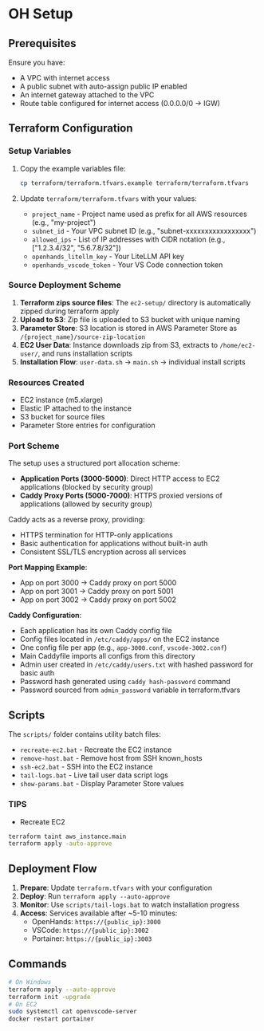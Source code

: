 # OH Setup

## Prerequisites

Ensure you have:
- A VPC with internet access
- A public subnet with auto-assign public IP enabled
- An internet gateway attached to the VPC
- Route table configured for internet access (0.0.0.0/0 → IGW)

## Terraform Configuration

### Setup Variables

1. Copy the example variables file:
   ```bash
   cp terraform/terraform.tfvars.example terraform/terraform.tfvars
   ```

2. Update `terraform/terraform.tfvars` with your values:
   - `project_name` - Project name used as prefix for all AWS resources (e.g., "my-project")
   - `subnet_id` - Your VPC subnet ID (e.g., "subnet-xxxxxxxxxxxxxxxxx")
   - `allowed_ips` - List of IP addresses with CIDR notation (e.g., ["1.2.3.4/32", "5.6.7.8/32"])
   - `openhands_litellm_key` - Your LiteLLM API key
   - `openhands_vscode_token` - Your VS Code connection token

### Source Deployment Scheme

1. **Terraform zips source files**: The `ec2-setup/` directory is automatically zipped during terraform apply
2. **Upload to S3**: Zip file is uploaded to S3 bucket with unique naming
3. **Parameter Store**: S3 location is stored in AWS Parameter Store as `/{project_name}/source-zip-location`
4. **EC2 User Data**: Instance downloads zip from S3, extracts to `/home/ec2-user/`, and runs installation scripts
5. **Installation Flow**: `user-data.sh` → `main.sh` → individual install scripts

### Resources Created
- EC2 instance (m5.xlarge)
- Elastic IP attached to the instance
- S3 bucket for source files
- Parameter Store entries for configuration

### Port Scheme

The setup uses a structured port allocation scheme:

- **Application Ports (3000-5000)**: Direct HTTP access to EC2 applications (blocked by security group)
- **Caddy Proxy Ports (5000-7000)**: HTTPS proxied versions of applications (allowed by security group)

Caddy acts as a reverse proxy, providing:
- HTTPS termination for HTTP-only applications
- Basic authentication for applications without built-in auth
- Consistent SSL/TLS encryption across all services

**Port Mapping Example**:
- App on port 3000 → Caddy proxy on port 5000
- App on port 3001 → Caddy proxy on port 5001
- App on port 3002 → Caddy proxy on port 5002

**Caddy Configuration**:
- Each application has its own Caddy config file
- Config files located in `/etc/caddy/apps/` on the EC2 instance
- One config file per app (e.g., `app-3000.conf`, `vscode-3002.conf`)
- Main Caddyfile imports all configs from this directory
- Admin user created in `/etc/caddy/users.txt` with hashed password for basic auth
- Password hash generated using `caddy hash-password` command
- Password sourced from `admin_password` variable in terraform.tfvars


## Scripts

The `scripts/` folder contains utility batch files:

- `recreate-ec2.bat` - Recreate the EC2 instance
- `remove-host.bat` - Remove host from SSH known_hosts
- `ssh-ec2.bat` - SSH into the EC2 instance
- `tail-logs.bat` - Live tail user data script logs
- `show-params.bat` - Display Parameter Store values

### TIPS
- Recreate EC2
```bash
terraform taint aws_instance.main
terraform apply -auto-approve
```

## Deployment Flow

1. **Prepare**: Update `terraform.tfvars` with your configuration
2. **Deploy**: Run `terraform apply --auto-approve`
3. **Monitor**: Use `scripts/tail-logs.bat` to watch installation progress
4. **Access**: Services available after ~5-10 minutes:
   - OpenHands: `https://{public_ip}:3000`
   - VSCode: `https://{public_ip}:3002`
   - Portainer: `https://{public_ip}:3003`

## Commands
```bash
# On Windows
terraform apply --auto-approve
terraform init -upgrade
# On EC2
sudo systemctl cat openvscode-server
docker restart portainer
```